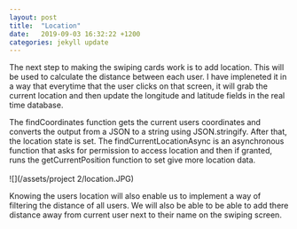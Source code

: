 ```yaml
---
layout: post
title:  "Location"
date:   2019-09-03 16:32:22 +1200
categories: jekyll update
---
```

The next step to making the swiping cards work is to add location. This will be used to calculate the distance between each user. I have impleneted it in a way that everytime that the user clicks on that screen, it will grab the current location and then update the longitude and latitude fields in the real time database.

The findCoordinates function gets the current users coordinates and converts the output from a JSON to a string using JSON.stringify. After that, the location state is set. The findCurrentLocationAsync is an asynchronous function that asks for permission to access location and then if granted, runs the getCurrentPosition function to set give more location data.  
<br>
![](/assets/project 2/location.JPG)

Knowing the users location will also enable us to implement a way of filtering the distance of all users. We will also be able to be able to add there distance away from current user next to their name on the swiping screen.